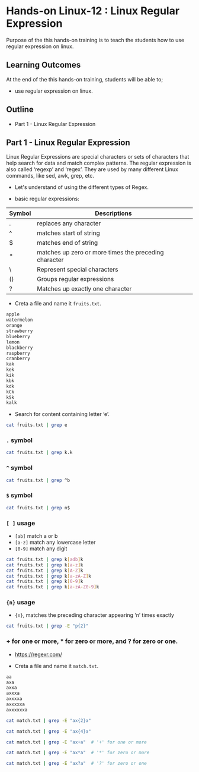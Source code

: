 # Hands-on Linux-12 : Linux Regular Expression

Purpose of the this hands-on training is to teach the students how to use regular expression on linux.

## Learning Outcomes

At the end of the this hands-on training, students will be able to;

- use regular expression on linux.

## Outline

- Part 1 - Linux Regular Expression

## Part 1 - Linux Regular Expression

Linux Regular Expressions are special characters or sets of characters that help search for data and match complex patterns. The regular expression is also called ‘regexp’ and ‘regex’. They are used by many different Linux commands, like sed, awk, grep, etc. 

- Let's understand of using the different types of Regex.


- basic regular expressions:

| Symbol| Descriptions |
| -------- | ----------- |
| .	       | replaces any character |
| ^	       | matches start of string |
| $	       | matches end of string |
| *	       | matches up zero or more times the preceding character |
| \	       | Represent special characters |
| ()	   | Groups regular expressions |
| ?	       | Matches up exactly one character |

- Creta a file and name it `fruits.txt`.

```txt
apple
watermelon
orange
strawberry
blueberry
lemon
blackberry
raspberry
cranberry
kak
kek
kik
kbk
kdk
kCk
k5k
kalk
```

- Search for content containing letter ‘e’.

```bash
cat fruits.txt | grep e
```

### `.` symbol

```bash
cat fruits.txt | grep k.k
```

### `^` symbol

```bash
cat fruits.txt | grep ^b
```

### `$` symbol

```bash
cat fruits.txt | grep n$
```

### `[ ]` usage

- `[ab]` match a or b
- `[a-z]` match any lowercase letter
- `[0-9]` match any digit

```bash
cat fruits.txt | grep k[adb]k
cat fruits.txt | grep k[a-z]k
cat fruits.txt | grep k[A-Z]k
cat fruits.txt | grep k[a-zA-Z]k
cat fruits.txt | grep k[0-9]k
cat fruits.txt | grep k[a-zA-Z0-9]k
```
### `{n}` usage

- `{n}`, matches the preceding character appearing ‘n’ times exactly

```bash
cat fruits.txt | grep -E "p{2}"
```

### + for one or more, * for zero or more, and ? for zero or one.

- https://regexr.com/

- Creta a file and name it `match.txt`.

```txt
aa
axa
axxa
axxxa
axxxxa
axxxxxa
axxxxxxa
```

```bash
cat match.txt | grep -E "ax{2}a"

cat match.txt | grep -E "ax{4}a"
```

```bash
cat match.txt | grep -E "ax+a"  # '+' for one or more
```

```bash
cat match.txt | grep -E "ax*a"  # '*' for zero or more
```

```bash
cat match.txt | grep -E "ax?a"  # '?' for zero or one
```